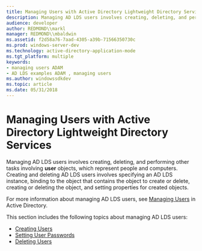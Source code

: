 ```yaml
---
title: Managing Users with Active Directory Lightweight Directory Services
description: Managing AD LDS users involves creating, deleting, and performing other tasks involving user objects, which represent people and computers.
audience: developer
author: REDMOND\\markl
manager: REDMOND\\mbaldwin
ms.assetid: f2d58a76-7aad-4305-a39b-71566350730c
ms.prod: windows-server-dev
ms.technology: active-directory-application-mode
ms.tgt_platform: multiple
keywords:
- managing users ADAM
- AD LDS examples ADAM , managing users
ms.author: windowssdkdev
ms.topic: article
ms.date: 05/31/2018
---
```


# Managing Users with Active Directory Lightweight Directory Services

Managing AD LDS users involves creating, deleting, and performing other tasks involving **user** objects, which represent people and computers. Creating and deleting AD LDS users involves specifying an AD LDS instance, binding to the object that contains the object to create or delete, creating or deleting the object, and setting properties for created objects.

For more information about managing AD LDS users, see [Managing Users](https://msdn.microsoft.com/library/ms677281) in Active Directory.

This section includes the following topics about managing AD LDS users:

-   [Creating Users](creating-users.md)
-   [Setting User Passwords](setting-user-passwords.md)
-   [Deleting Users](deleting-users.md)

 

 





